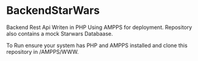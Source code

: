 # BackendStarWars
Backend Rest Api Writen in PHP Using AMPPS for deployment. Repository also contains a mock Starwars Databaase.

To Run ensure your system has PHP and AMPPS installed and clone this repository in /AMPPS/WWW. 
